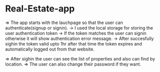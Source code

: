 # Real-Estate-app
=> The app starts with the lauchpage so that the user can authenticate(signup or signin).
    -> I used the local storage for storing the user authentication token
    -> If the token matches the user can signin otherwise it will show authentication error message.
    -> After succesfully sighin the token valid upto 1hr after that time the token expires and automatically logged out from that website.
    
=> After sighin the user can see the list of properties and also can find by location.
=> The user can also change their password if they want.
